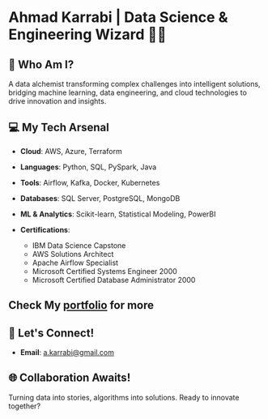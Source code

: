 # Ahmad Karrabi | Data Science & Engineering Wizard 🧙‍♂️

## 🚀 Who Am I? 

A data alchemist transforming complex challenges into intelligent solutions, bridging machine learning, data engineering, and cloud technologies to drive innovation and insights.

## 💻 My Tech Arsenal

- **Cloud**: AWS, Azure, Terraform
- **Languages**: Python, SQL, PySpark, Java
- **Tools**: Airflow, Kafka, Docker, Kubernetes
- **Databases**: SQL Server, PostgreSQL, MongoDB
- **ML & Analytics**: Scikit-learn, Statistical Modeling, PowerBI

- **Certifications**:
  - IBM Data Science Capstone
  - AWS Solutions Architect
  - Apache Airflow Specialist
  - Microsoft Certified Systems Engineer 2000
  - Microsoft Certified Database Administrator 2000

## Check My [portfolio](karrabi.github.io) for more

## 📧 Let's Connect!
- **Email**: a.karrabi@gmail.com

## 🌐 Collaboration Awaits!

Turning data into stories, algorithms into solutions. Ready to innovate together?
